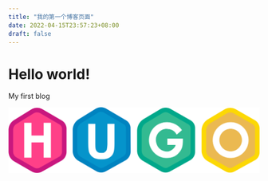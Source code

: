```yaml
---
title: "我的第一个博客页面"
date: 2022-04-15T23:57:23+08:00
draft: false
---
```


# Hello world!

My first blog

![Hugo Logo](../../images/hugo-logo-wide-16501041963543.svg)

